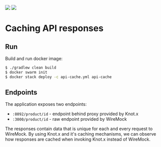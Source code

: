 [![][license img]][license]
[![][gitter img]][gitter]


# Caching API responses

## Run
Build and run docker image:

```bash
$ ./gradlew clean build
$ docker swarm init
$ docker stack deploy -c api-cache.yml api-cache
```

## Endpoints

The application exposes two endpoints:

- `:8092/product/id` - endpoint behind proxy provided by Knot.x
- `:3000/product/id` - raw endpoint provided by WireMock

The responses contain data that is unique for each and every request to WireMock. By using Knot.x and it's caching mechanisms, we can observe how responses are cached when invoking Knot.x instead of WireMock.

[license]:https://github.com/Cognifide/knotx/blob/master/LICENSE
[license img]:https://img.shields.io/badge/License-Apache%202.0-blue.svg

[gitter]:https://gitter.im/Knotx/Lobby
[gitter img]:https://badges.gitter.im/Knotx/knotx-extensions.svg



